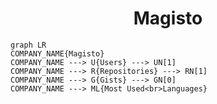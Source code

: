 <h1 align="center">Magisto</h1>

```mermaid
graph LR
COMPANY_NAME{Magisto}
COMPANY_NAME ---> U{Users} ---> UN[1]
COMPANY_NAME ---> R{Repositories} ---> RN[1]
COMPANY_NAME ---> G{Gists} ---> GN[0]
COMPANY_NAME ---> ML{Most Used<br>Languages}
```
